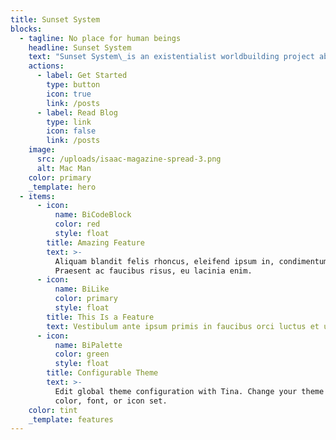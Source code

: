 ```yaml
---
title: Sunset System
blocks:
  - tagline: No place for human beings
    headline: Sunset System
    text: "Sunset System\_is an existentialist worldbuilding project about the machines left behind by humanity after they vanished from the Solar System one fateful day. The project explores the machines' struggle to find meaning as they gain consciousness, the world of retrofuturistic dreams they live in, and the wild and strange ways their society may be evolving.\n"
    actions:
      - label: Get Started
        type: button
        icon: true
        link: /posts
      - label: Read Blog
        type: link
        icon: false
        link: /posts
    image:
      src: /uploads/isaac-magazine-spread-3.png
      alt: Mac Man
    color: primary
    _template: hero
  - items:
      - icon:
          name: BiCodeBlock
          color: red
          style: float
        title: Amazing Feature
        text: >-
          Aliquam blandit felis rhoncus, eleifend ipsum in, condimentum nibh.
          Praesent ac faucibus risus, eu lacinia enim.
      - icon:
          name: BiLike
          color: primary
          style: float
        title: This Is a Feature
        text: Vestibulum ante ipsum primis in faucibus orci luctus et ultrices.
      - icon:
          name: BiPalette
          color: green
          style: float
        title: Configurable Theme
        text: >-
          Edit global theme configuration with Tina. Change your theme's primary
          color, font, or icon set.
    color: tint
    _template: features
---
```




